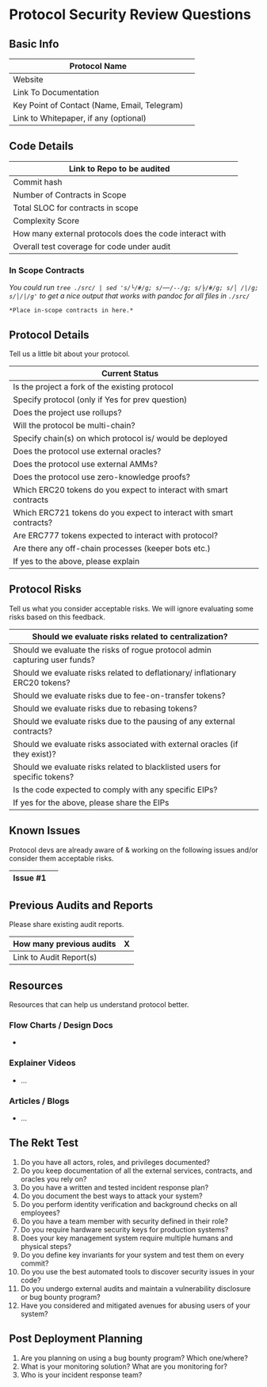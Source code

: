 # Protocol Security Review Questions

## Basic Info

| Protocol Name                                |     |
| -------------------------------------------- | --- |
| Website                                      |     |
| Link To Documentation                        |     |
| Key Point of Contact (Name, Email, Telegram) |     |
| Link to Whitepaper, if any (optional)        |     |

## Code Details

| Link to Repo to be audited                              |     |
| ------------------------------------------------------- | --- |
| Commit hash                                             |     |
| Number of Contracts in Scope                            |     |
| Total SLOC for contracts in scope                       |     |
| Complexity Score                                        |     |
| How many external protocols does the code interact with |     |
| Overall test coverage for code under audit              |     |

### In Scope Contracts                                                    

*You could run `tree ./src/ | sed 's/└/#/g; s/──/--/g; s/├/#/g; s/│ /|/g; s/│/|/g'` to get a nice output that works with pandoc for all files in `./src/`*

```
*Place in-scope contracts in here.*
```

## Protocol Details

Tell us a little bit about your protocol.

| Current Status                                                      |     |
| ------------------------------------------------------------------- | --- |
| Is the project a fork of the existing protocol                      |     |
| Specify protocol (only if Yes for prev question)                    |     |
| Does the project use rollups?                                       |     |
| Will the protocol be multi-chain?                                   |     |
| Specify chain(s) on which protocol is/ would be deployed            |     |
| Does the protocol use external oracles?                             |     |
| Does the protocol use external AMMs?                                |     |
| Does the protocol use zero-knowledge proofs?                        |     |
| Which ERC20 tokens do you expect to interact with smart contracts   |     |
| Which ERC721 tokens do you expect to interact with smart contracts? |     |
| Are ERC777 tokens expected to interact with protocol?               |     |
| Are there any off-chain processes (keeper bots etc.)                |     |
| If yes to the above, please explain                                 |     |

## Protocol Risks

Tell us what you consider acceptable risks. We will ignore evaluating some risks based on this feedback.

| Should we evaluate risks related to centralization?                          |     |
| ---------------------------------------------------------------------------- | --- |
| Should we evaluate the risks of rogue protocol admin capturing user funds?   |     |
| Should we evaluate risks related to deflationary/ inflationary ERC20 tokens? |     |
| Should we evaluate risks due to fee-on-transfer tokens?                      |     |
| Should we evaluate risks due to rebasing tokens?                             |     |
| Should we evaluate risks due to the pausing of any external contracts?       |     |
| Should we evaluate risks associated with external oracles (if they exist)?   |     |
| Should we evaluate risks related to blacklisted users for specific tokens?   |     |
| Is the code expected to comply with any specific EIPs?                       |     |
| If yes for the above, please share the EIPs                                  |     |

## Known Issues

Protocol devs are already aware of & working on the following issues and/or consider them acceptable risks.

| Issue #1 |     |
| -------- | --- |

## Previous Audits and Reports

Please share existing audit reports.

| How many previous audits | X   |
| ------------------------ | --- |
| Link to Audit Report(s)  |     |

## Resources

Resources that can help us understand protocol better.

### Flow Charts / Design Docs

- 

### Explainer Videos

- …

### Articles / Blogs

- …

## The Rekt Test

1. Do you have all actors, roles, and privileges documented?
2. Do you keep documentation of all the external services, contracts, and oracles you rely on?
3. Do you have a written and tested incident response plan?
4. Do you document the best ways to attack your system?
5. Do you perform identity verification and background checks on all employees?
6. Do you have a team member with security defined in their role?
7. Do you require hardware security keys for production systems?
8. Does your key management system require multiple humans and physical steps?
9. Do you define key invariants for your system and test them on every commit?
10. Do you use the best automated tools to discover security issues in your code?
11. Do you undergo external audits and maintain a vulnerability disclosure or bug bounty program?
12. Have you considered and mitigated avenues for abusing users of your system?

## Post Deployment Planning

1. Are you planning on using a bug bounty program? Which one/where?
2. What is your monitoring solution? What are you monitoring for?
3. Who is your incident response team? 